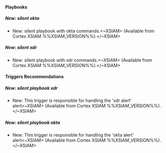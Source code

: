 
#### Playbooks

##### New: silent okta

- New: silent playbook with okta commands.<~XSIAM> (Available from Cortex XSIAM %%XSIAM_VERSION%%).</~XSIAM>

##### New: silent xdr

- New: silent playbook with xdr commands.<~XSIAM> (Available from Cortex XSIAM %%XSIAM_VERSION%%).</~XSIAM>


#### Triggers Recommendations

##### New: silent playbook xdr

- New: This trigger is responsible for handling the 'xdr alert' alert<~XSIAM> (Available from Cortex XSIAM %%XSIAM_VERSION%%).</~XSIAM>
##### New: silent playbook okta

- New: This trigger is responsible for handling the 'okta alert' alert<~XSIAM> (Available from Cortex XSIAM %%XSIAM_VERSION%%).</~XSIAM>
